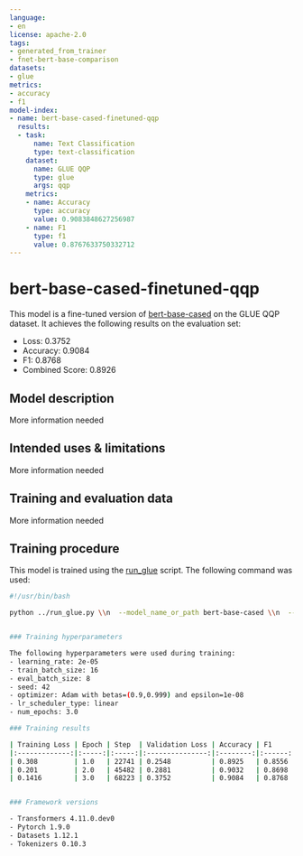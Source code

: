 ```yaml
---
language:
- en
license: apache-2.0
tags:
- generated_from_trainer
- fnet-bert-base-comparison
datasets:
- glue
metrics:
- accuracy
- f1
model-index:
- name: bert-base-cased-finetuned-qqp
  results:
  - task:
      name: Text Classification
      type: text-classification
    dataset:
      name: GLUE QQP
      type: glue
      args: qqp
    metrics:
    - name: Accuracy
      type: accuracy
      value: 0.9083848627256987
    - name: F1
      type: f1
      value: 0.8767633750332712
---
```


<!-- This model card has been generated automatically according to the information the Trainer had access to. You
should probably proofread and complete it, then remove this comment. -->

# bert-base-cased-finetuned-qqp

This model is a fine-tuned version of [bert-base-cased](https://huggingface.co/bert-base-cased) on the GLUE QQP dataset.
It achieves the following results on the evaluation set:
- Loss: 0.3752
- Accuracy: 0.9084
- F1: 0.8768
- Combined Score: 0.8926

## Model description

More information needed

## Intended uses & limitations

More information needed

## Training and evaluation data

More information needed

## Training procedure

This model is trained using the [run_glue](https://github.com/huggingface/transformers/blob/master/examples/pytorch/text-classification/run_glue.py) script. The following command was used:

```bash
#!/usr/bin/bash

python ../run_glue.py \\n  --model_name_or_path bert-base-cased \\n  --task_name qqp \\n  --do_train \\n  --do_eval \\n  --max_seq_length 512 \\n  --per_device_train_batch_size 16 \\n  --learning_rate 2e-5 \\n  --num_train_epochs 3 \\n  --output_dir bert-base-cased-finetuned-qqp \\n  --push_to_hub \\n  --hub_strategy all_checkpoints \\n  --logging_strategy epoch \\n  --save_strategy epoch \\n  --evaluation_strategy epoch \\n```


### Training hyperparameters

The following hyperparameters were used during training:
- learning_rate: 2e-05
- train_batch_size: 16
- eval_batch_size: 8
- seed: 42
- optimizer: Adam with betas=(0.9,0.999) and epsilon=1e-08
- lr_scheduler_type: linear
- num_epochs: 3.0

### Training results

| Training Loss | Epoch | Step  | Validation Loss | Accuracy | F1     | Combined Score |
|:-------------:|:-----:|:-----:|:---------------:|:--------:|:------:|:--------------:|
| 0.308         | 1.0   | 22741 | 0.2548          | 0.8925   | 0.8556 | 0.8740         |
| 0.201         | 2.0   | 45482 | 0.2881          | 0.9032   | 0.8698 | 0.8865         |
| 0.1416        | 3.0   | 68223 | 0.3752          | 0.9084   | 0.8768 | 0.8926         |


### Framework versions

- Transformers 4.11.0.dev0
- Pytorch 1.9.0
- Datasets 1.12.1
- Tokenizers 0.10.3

